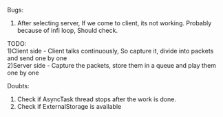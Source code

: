 Bugs: <br>
1) After selecting server, If we come to client, its not working. Probably because of infi loop, Should check. <br>

TODO: <br>
1)Client side - Client talks continuously, So capture it, divide into packets and send one by one <br>
2)Server side - Capture the packets, store them in a queue and play them one by one <br>

Doubts: <br>
1) Check if AsyncTask thread stops after the work is done.
2) Check if ExternalStorage is available
